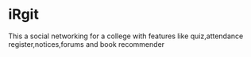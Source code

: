 # iRgit
This a social networking for a college with features like quiz,attendance register,notices,forums and book recommender
